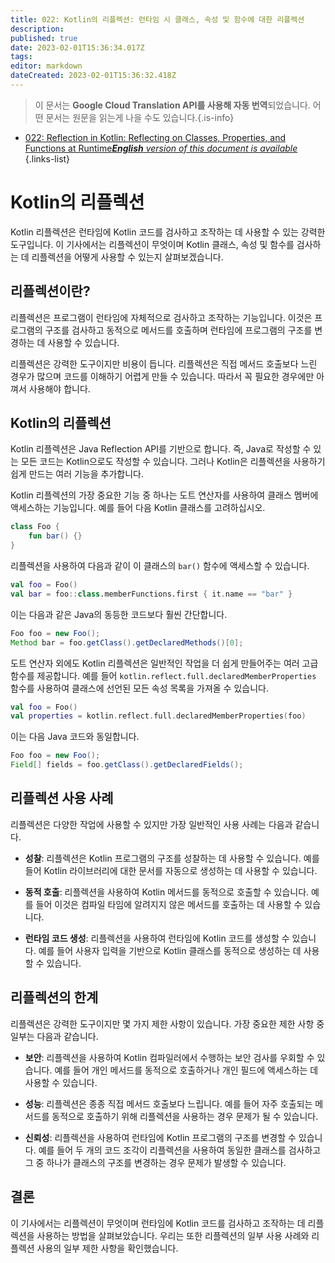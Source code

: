 ```yaml
---
title: 022: Kotlin의 리플렉션: 런타임 시 클래스, 속성 및 함수에 대한 리플렉션
description: 
published: true
date: 2023-02-01T15:36:34.017Z
tags: 
editor: markdown
dateCreated: 2023-02-01T15:36:32.418Z
---
```


> 이 문서는 **Google Cloud Translation API를 사용해 자동 번역**되었습니다.
어떤 문서는 원문을 읽는게 나을 수도 있습니다.{.is-info}

- [022: Reflection in Kotlin: Reflecting on Classes, Properties, and Functions at Runtime***English** version of this document is available*](/en/Knowledge-base/Kotlin/Learning/022-reflection-in-kotlin-reflecting-on-classes-properties-and-functions-at-runtime)
{.links-list}


# Kotlin의 리플렉션

Kotlin 리플렉션은 런타임에 Kotlin 코드를 검사하고 조작하는 데 사용할 수 있는 강력한 도구입니다. 이 기사에서는 리플렉션이 무엇이며 Kotlin 클래스, 속성 및 함수를 검사하는 데 리플렉션을 어떻게 사용할 수 있는지 살펴보겠습니다.

## 리플렉션이란?

리플렉션은 프로그램이 런타임에 자체적으로 검사하고 조작하는 기능입니다. 이것은 프로그램의 구조를 검사하고 동적으로 메서드를 호출하며 런타임에 프로그램의 구조를 변경하는 데 사용할 수 있습니다.

리플렉션은 강력한 도구이지만 비용이 듭니다. 리플렉션은 직접 메서드 호출보다 느린 경우가 많으며 코드를 이해하기 어렵게 만들 수 있습니다. 따라서 꼭 필요한 경우에만 아껴서 사용해야 합니다.

## Kotlin의 리플렉션

Kotlin 리플렉션은 Java Reflection API를 기반으로 합니다. 즉, Java로 작성할 수 있는 모든 코드는 Kotlin으로도 작성할 수 있습니다. 그러나 Kotlin은 리플렉션을 사용하기 쉽게 만드는 여러 기능을 추가합니다.

Kotlin 리플렉션의 가장 중요한 기능 중 하나는 도트 연산자를 사용하여 클래스 멤버에 액세스하는 기능입니다. 예를 들어 다음 Kotlin 클래스를 고려하십시오.

```kotlin
class Foo {
    fun bar() {}
}
```

리플렉션을 사용하여 다음과 같이 이 클래스의 `bar()` 함수에 액세스할 수 있습니다.

```kotlin
val foo = Foo()
val bar = foo::class.memberFunctions.first { it.name == "bar" }
```

이는 다음과 같은 Java의 동등한 코드보다 훨씬 간단합니다.

```java
Foo foo = new Foo();
Method bar = foo.getClass().getDeclaredMethods()[0];
```

도트 연산자 외에도 Kotlin 리플렉션은 일반적인 작업을 더 쉽게 만들어주는 여러 고급 함수를 제공합니다. 예를 들어 `kotlin.reflect.full.declaredMemberProperties` 함수를 사용하여 클래스에 선언된 모든 속성 목록을 가져올 수 있습니다.

```kotlin
val foo = Foo()
val properties = kotlin.reflect.full.declaredMemberProperties(foo)
```

이는 다음 Java 코드와 동일합니다.

```java
Foo foo = new Foo();
Field[] fields = foo.getClass().getDeclaredFields();
```

## 리플렉션 사용 사례

리플렉션은 다양한 작업에 사용할 수 있지만 가장 일반적인 사용 사례는 다음과 같습니다.

* **성찰**: 리플렉션은 Kotlin 프로그램의 구조를 성찰하는 데 사용할 수 있습니다. 예를 들어 Kotlin 라이브러리에 대한 문서를 자동으로 생성하는 데 사용할 수 있습니다.

* **동적 호출**: 리플렉션을 사용하여 Kotlin 메서드를 동적으로 호출할 수 있습니다. 예를 들어 이것은 컴파일 타임에 알려지지 않은 메서드를 호출하는 데 사용할 수 있습니다.

* **런타임 코드 생성**: 리플렉션을 사용하여 런타임에 Kotlin 코드를 생성할 수 있습니다. 예를 들어 사용자 입력을 기반으로 Kotlin 클래스를 동적으로 생성하는 데 사용할 수 있습니다.

## 리플렉션의 한계

리플렉션은 강력한 도구이지만 몇 가지 제한 사항이 있습니다. 가장 중요한 제한 사항 중 일부는 다음과 같습니다.

* **보안**: 리플렉션을 사용하여 Kotlin 컴파일러에서 수행하는 보안 검사를 우회할 수 있습니다. 예를 들어 개인 메서드를 동적으로 호출하거나 개인 필드에 액세스하는 데 사용할 수 있습니다.

* **성능**: 리플렉션은 종종 직접 메서드 호출보다 느립니다. 예를 들어 자주 호출되는 메서드를 동적으로 호출하기 위해 리플렉션을 사용하는 경우 문제가 될 수 있습니다.

* **신뢰성**: 리플렉션을 사용하여 런타임에 Kotlin 프로그램의 구조를 변경할 수 있습니다. 예를 들어 두 개의 코드 조각이 리플렉션을 사용하여 동일한 클래스를 검사하고 그 중 하나가 클래스의 구조를 변경하는 경우 문제가 발생할 수 있습니다.

## 결론

이 기사에서는 리플렉션이 무엇이며 런타임에 Kotlin 코드를 검사하고 조작하는 데 리플렉션을 사용하는 방법을 살펴보았습니다. 우리는 또한 리플렉션의 일부 사용 사례와 리플렉션 사용의 일부 제한 사항을 확인했습니다.